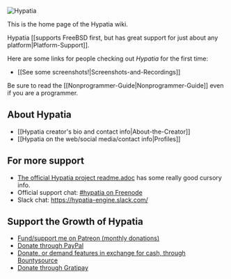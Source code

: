 ![Hypatia](https://github.com/hypatia-engine/hypatia/blob/master/media/logos/logotype-blacktext-transparentbg.png)

This is the home page of the Hypatia wiki.

Hypatia [[supports FreeBSD first, but has great support for just about any platform|Platform-Support]].

Here are some links for people checking out _Hypatia_ for the first time:

  * [[See some screenshots!|Screenshots-and-Recordings]]

Be sure to read the [[Nonprogrammer-Guide|Nonprogrammer-Guide]] even if you are a programmer.

## About Hypatia

  * [[Hypatia creator's bio and contact info|About-the-Creator]]
  * [[Hypatia on the web/social media/contact info|Profiles]]

## For more support

  * [The official Hypatia project readme.adoc](https://github.com/lillian-lemmer/hypatia#readme) has some really good cursory info.
  * Official support chat: [#hypatia on Freenode](http://webchat.freenode.net/?channels=hypatia)
  * Slack chat: https://hypatia-engine.slack.com/

## Support the Growth of Hypatia

  * [Fund/support me on Patreon (monthly donations)](https://www.patreon.com/lilylemmer)
  * [Donate through PayPal](https://www.paypal.com/cgi-bin/webscr?cmd=_s-xclick&hosted_button_id=YFHB5TMMXMNT6)
  * [Donate, or demand features in exchange for cash, through Bountysource](https://www.bountysource.com/teams/hypatia)
  * [Donate through Gratipay](https://gratipay.com/~lillian-lemmer/)
